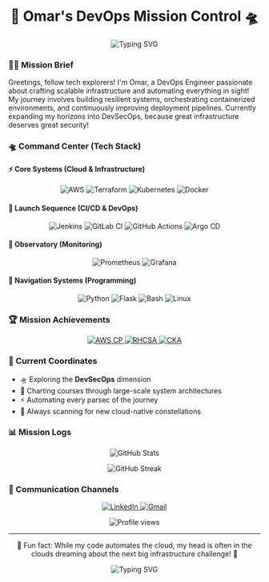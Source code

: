 <h1 align="center">🚀 Omar's DevOps Mission Control 🛸</h1>
<p align="center">
  <img src="https://readme-typing-svg.herokuapp.com?font=Fira+Code&size=24&duration=3000&pause=1000&color=A020F0&center=true&vCenter=true&width=600&lines=DevOps+Engineer+%7C+Automation+Ambassador+⚡;Marching+towards+DevSecOps+🚀🔐;Forever+curious,+endlessly+evolving+♾️" alt="Typing SVG" />
</p>

### 🧑‍🚀 Mission Brief
Greetings, fellow tech explorers! I'm Omar, a DevOps Engineer passionate about crafting scalable infrastructure and automating everything in sight! My journey involves building resilient systems, orchestrating containerized environments, and continuously improving deployment pipelines. Currently expanding my horizons into DevSecOps, because great infrastructure deserves great security!

### 🛸 Command Center (Tech Stack)

#### ⚡ Core Systems (Cloud & Infrastructure)
<p align="center">
  <img src="https://img.shields.io/badge/AWS-%23FF9900.svg?style=for-the-badge&logo=amazon-aws&logoColor=white" alt="AWS"/>
  <img src="https://img.shields.io/badge/terraform-%235835CC.svg?style=for-the-badge&logo=terraform&logoColor=white" alt="Terraform"/>
  <img src="https://img.shields.io/badge/kubernetes-%23326ce5.svg?style=for-the-badge&logo=kubernetes&logoColor=white" alt="Kubernetes"/>
  <img src="https://img.shields.io/badge/docker-%230db7ed.svg?style=for-the-badge&logo=docker&logoColor=white" alt="Docker"/>
</p>

#### 🚀 Launch Sequence (CI/CD & DevOps)
<p align="center">
  <img src="https://img.shields.io/badge/jenkins-%232C5263.svg?style=for-the-badge&logo=jenkins&logoColor=white" alt="Jenkins"/>
  <img src="https://img.shields.io/badge/gitlab%20ci-%23181717.svg?style=for-the-badge&logo=gitlab&logoColor=white" alt="GitLab CI"/>
  <img src="https://img.shields.io/badge/github%20actions-%232671E5.svg?style=for-the-badge&logo=githubactions&logoColor=white" alt="GitHub Actions"/>
  <img src="https://img.shields.io/badge/argo%20cd-%23EF7B4D.svg?style=for-the-badge&logo=argo&logoColor=white" alt="Argo CD"/>
</p>

#### 🔭 Observatory (Monitoring)
<p align="center">
  <img src="https://img.shields.io/badge/prometheus-%23E6522C.svg?style=for-the-badge&logo=prometheus&logoColor=white" alt="Prometheus"/>
  <img src="https://img.shields.io/badge/grafana-%23F46800.svg?style=for-the-badge&logo=grafana&logoColor=white" alt="Grafana"/>
</p>

#### 💫 Navigation Systems (Programming)
<p align="center">
  <img src="https://img.shields.io/badge/python-%233776AB.svg?style=for-the-badge&logo=python&logoColor=white" alt="Python"/>
  <img src="https://img.shields.io/badge/flask-%23000.svg?style=for-the-badge&logo=flask&logoColor=white" alt="Flask"/>
  <img src="https://img.shields.io/badge/bash-%234EAA25.svg?style=for-the-badge&logo=gnu-bash&logoColor=white" alt="Bash"/>
  <img src="https://img.shields.io/badge/linux-%23FCC624.svg?style=for-the-badge&logo=linux&logoColor=black" alt="Linux"/>
</p>

### 🏆 Mission Achievements
<p align="center">
  <a href="https://www.credly.com/org/amazon-web-services/badge/aws-certified-cloud-practitioner">
    <img src="https://img.shields.io/badge/AWS%20Cloud%20Practitioner-232F3E?style=for-the-badge&logo=amazon-aws&logoColor=white" alt="AWS CP"/>
  </a>
  <a href="https://www.redhat.com/en/services/certification/rhcsa">
    <img src="https://img.shields.io/badge/RHCSA-EE0000?style=for-the-badge&logo=red-hat&logoColor=white" alt="RHCSA"/>
  </a>
  <a href="https://www.cncf.io/certification/cka/">
    <img src="https://img.shields.io/badge/CKA-326CE5?style=for-the-badge&logo=kubernetes&logoColor=white" alt="CKA"/>
  </a>
</p>

### 🎯 Current Coordinates
- 🛸 Exploring the **DevSecOps** dimension
- 🌌 Charting courses through large-scale system architectures
- ⚡ Automating every parsec of the journey
- 🌠 Always scanning for new cloud-native constellations

### 📊 Mission Logs
<p align="center">
  <img src="https://github-readme-stats.vercel.app/api?username=omar99elnemr&show_icons=true&theme=midnight-purple" alt="GitHub Stats" />
</p>

<p align="center">
  <img src="https://github-readme-streak-stats.herokuapp.com/?user=omar99elnemr&theme=midnight-purple" alt="GitHub Streak" />
</p>

### 📡 Communication Channels
<p align="center">
  <a href="https://linkedin.com/in/omar99elnemr">
    <img src="https://img.shields.io/badge/linkedin-%230077B5.svg?style=for-the-badge&logo=linkedin&logoColor=white" alt="LinkedIn"/>
  </a>
  <a href="mailto:omar99elnemr@gmail.com">
    <img src="https://img.shields.io/badge/Gmail-D14836?style=for-the-badge&logo=gmail&logoColor=white" alt="Gmail"/>
  </a>
</p>

<p align="center">
  <img src="https://komarev.com/ghpvc/?username=omar99elnemr&label=Visitors+Aboard&color=blueviolet&style=flat" alt="Profile views" />
</p>

---

<p align="center">🌌 Fun fact: While my code automates the cloud, my head is often in the clouds dreaming about the next big infrastructure challenge! 💭</p>

<p align="center">
  <img src="https://readme-typing-svg.herokuapp.com?font=Fira+Code&pause=1000&color=A020F0&center=true&vCenter=true&width=435&lines=Ready+for+the+next+mission!+👨‍🚀" alt="Typing SVG" />
</p>
